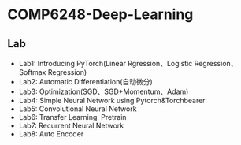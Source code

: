 # COMP6248-Deep-Learning

## Lab
- Lab1: Introducing PyTorch(Linear Rgression、Logistic Regression、Softmax Regression)
- Lab2: Automatic Differentiation(自动微分)
- Lab3: Optimization(SGD、SGD+Momentum、Adam)
- Lab4: Simple Neural Network using Pytorch&Torchbearer
- Lab5: Convolutional Neural Network
- Lab6: Transfer Learning, Pretrain
- Lab7: Recurrent Neural Network
- Lab8: Auto Encoder